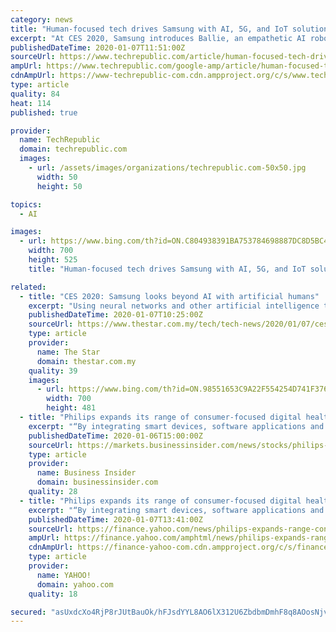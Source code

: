 ```yaml
---
category: news
title: "Human-focused tech drives Samsung with AI, 5G, and IoT solutions at CES 2020"
excerpt: "At CES 2020, Samsung introduces Ballie, an empathetic AI robot which respects privacy and encourages fitness. Samsung electronics kicked off their CES 2020 presentation emphasizing a focus on human-centric tech. Samsung CEO and president H.S. Kim described Samsung's vision of robots as \"life companions,\" and introduced \"Ballie,\" a small ..."
publishedDateTime: 2020-01-07T11:51:00Z
sourceUrl: https://www.techrepublic.com/article/human-focused-tech-drives-samsung-with-ai-5g-and-iot-solutions-at-ces-2020/
ampUrl: https://www.techrepublic.com/google-amp/article/human-focused-tech-drives-samsung-with-ai-5g-and-iot-solutions-at-ces-2020/
cdnAmpUrl: https://www-techrepublic-com.cdn.ampproject.org/c/s/www.techrepublic.com/google-amp/article/human-focused-tech-drives-samsung-with-ai-5g-and-iot-solutions-at-ces-2020/
type: article
quality: 84
heat: 114
published: true

provider:
  name: TechRepublic
  domain: techrepublic.com
  images:
    - url: /assets/images/organizations/techrepublic.com-50x50.jpg
      width: 50
      height: 50

topics:
  - AI

images:
  - url: https://www.bing.com/th?id=ON.C804938391BA753784698887DC8D5BC4
    width: 700
    height: 525
    title: "Human-focused tech drives Samsung with AI, 5G, and IoT solutions at CES 2020"

related:
  - title: "CES 2020: Samsung looks beyond AI with artificial humans"
    excerpt: "Using neural networks and other artificial intelligence techniques, CORE R3 has been trained up with information about how humans look, behave and interact and “can computationally create lifelike reality that is beyond normal perception to distinguish”, according to STAR Labs."
    publishedDateTime: 2020-01-07T10:25:00Z
    sourceUrl: https://www.thestar.com.my/tech/tech-news/2020/01/07/ces-2020-samsung-looks-beyond-ai-with-artificial-humans
    type: article
    provider:
      name: The Star
      domain: thestar.com.my
    quality: 39
    images:
      - url: https://www.bing.com/th?id=ON.98551653C9A22F554254D741F376E156
        width: 700
        height: 481
  - title: "Philips expands its range of consumer-focused digital health solutions at CES 2020"
    excerpt: "“By integrating smart devices, software applications and services with cloud-based artificial intelligence, Philips is delivering evidence-based personal ... Headquartered in the Netherlands, the company is a leader in diagnostic imaging, image-guided therapy, patient monitoring and health informatics, as well as in consumer health and ..."
    publishedDateTime: 2020-01-06T15:00:00Z
    sourceUrl: https://markets.businessinsider.com/news/stocks/philips-expands-its-range-of-consumer-focused-digital-health-solutions-at-ces-2020-1028796711
    type: article
    provider:
      name: Business Insider
      domain: businessinsider.com
    quality: 28
  - title: "Philips expands its range of consumer-focused digital health solutions at CES 2020"
    excerpt: "“By integrating smart devices, software applications and services with cloud-based artificial intelligence, Philips is delivering evidence-based personal ... Headquartered in the Netherlands, the company is a leader in diagnostic imaging, image-guided therapy, patient monitoring and health informatics, as well as in consumer health and ..."
    publishedDateTime: 2020-01-07T13:41:00Z
    sourceUrl: https://finance.yahoo.com/news/philips-expands-range-consumer-focused-160000986.html
    ampUrl: https://finance.yahoo.com/amphtml/news/philips-expands-range-consumer-focused-160000986.html
    cdnAmpUrl: https://finance-yahoo-com.cdn.ampproject.org/c/s/finance.yahoo.com/amphtml/news/philips-expands-range-consumer-focused-160000986.html
    type: article
    provider:
      name: YAHOO!
      domain: yahoo.com
    quality: 18

secured: "asUxdcXo4RjP8rJUtBauOk/hFJsdYYL8AO6lX312U6ZbdbmDmhF8q8AOosNjvw3tc/TuFw2A/IC39UJB7G6GPW4ZiiR5gRcK8UbmDhSReZnlIk+4v5hEpHzuySsP+EwcRgnDiXCWmw03SznDzK0Pll+fRxtjR1/6TMg3QOFeP4rXzDJVK24bI2tnZpmAoNg8MaLoc2m6tWr03iqlbqvbzxqmqTZYHKCoE4gSSIaBnQy6DB3anXx0e0U567swmvrFnXato88KGc43pcMs+wHKYQ==;kPFlwGpTLY+suLKon21OBg=="
---
```


